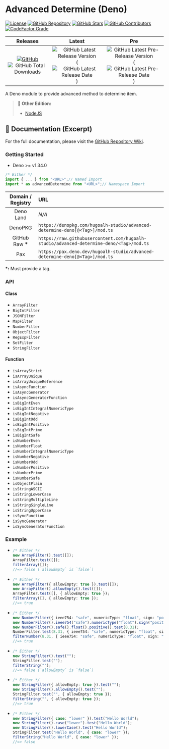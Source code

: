 # Advanced Determine (Deno)

[![License](https://img.shields.io/badge/License-MIT-808080?style=flat-square "License")](./LICENSE.md)
[![GitHub Repository](https://img.shields.io/badge/Repository-181717?logo=github&logoColor=ffffff&style=flat-square "GitHub Repository")](https://github.com/hugoalh-studio/advanced-determine-deno)
[![GitHub Stars](https://img.shields.io/github/stars/hugoalh-studio/advanced-determine-deno?label=Stars&logo=github&logoColor=ffffff&style=flat-square "GitHub Stars")](https://github.com/hugoalh-studio/advanced-determine-deno/stargazers)
[![GitHub Contributors](https://img.shields.io/github/contributors/hugoalh-studio/advanced-determine-deno?label=Contributors&logo=github&logoColor=ffffff&style=flat-square "GitHub Contributors")](https://github.com/hugoalh-studio/advanced-determine-deno/graphs/contributors)
[![CodeFactor Grade](https://img.shields.io/codefactor/grade/github/hugoalh-studio/advanced-determine-deno?label=Grade&logo=codefactor&logoColor=ffffff&style=flat-square "CodeFactor Grade")](https://www.codefactor.io/repository/github/hugoalh-studio/advanced-determine-deno)

| **Releases** | **Latest** | **Pre** |
|:-:|:-:|:-:|
| [![GitHub](https://img.shields.io/badge/GitHub-181717?logo=github&logoColor=ffffff&style=flat-square "GitHub")](https://github.com/hugoalh-studio/advanced-determine-deno/releases) ![GitHub Total Downloads](https://img.shields.io/github/downloads/hugoalh-studio/advanced-determine-deno/total?label=&style=flat-square "GitHub Total Downloads") | ![GitHub Latest Release Version](https://img.shields.io/github/release/hugoalh-studio/advanced-determine-deno?sort=semver&label=&style=flat-square "GitHub Latest Release Version") (![GitHub Latest Release Date](https://img.shields.io/github/release-date/hugoalh-studio/advanced-determine-deno?label=&style=flat-square "GitHub Latest Release Date")) | ![GitHub Latest Pre-Release Version](https://img.shields.io/github/release/hugoalh-studio/advanced-determine-deno?include_prereleases&sort=semver&label=&style=flat-square "GitHub Latest Pre-Release Version") (![GitHub Latest Pre-Release Date](https://img.shields.io/github/release-date-pre/hugoalh-studio/advanced-determine-deno?label=&style=flat-square "GitHub Latest Pre-Release Date")) |

A Deno module to provide advanced method to determine item.

> **🔗 Other Edition:**
>
> - [NodeJS](https://github.com/hugoalh-studio/advanced-determine-nodejs)

## 📓 Documentation (Excerpt)

For the full documentation, please visit the [GitHub Repository Wiki](https://github.com/hugoalh-studio/advanced-determine-deno/wiki).

### Getting Started

- Deno >= v1.34.0

```ts
/* Either */
import { ... } from "<URL>";// Named Import
import * as advancedDetermine from "<URL>";// Namespace Import
```

| **Domain / Registry** | **URL** |
|:-:|:--|
| Deno Land | *N/A* |
| DenoPKG | `https://denopkg.com/hugoalh-studio/advanced-determine-deno[@<Tag>]/mod.ts` |
| GitHub Raw **\*** | `https://raw.githubusercontent.com/hugoalh-studio/advanced-determine-deno/<Tag>/mod.ts` |
| Pax | `https://pax.deno.dev/hugoalh-studio/advanced-determine-deno[@<Tag>]/mod.ts` |

**\*:** Must provide a tag.

### API

#### Class

- `ArrayFilter`
- `BigIntFilter`
- `JSONFilter`
- `MapFilter`
- `NumberFilter`
- `ObjectFilter`
- `RegExpFilter`
- `SetFilter`
- `StringFilter`

#### Function

- `isArrayStrict`
- `isArrayUnique`
- `isArrayUniqueReference`
- `isAsyncFunction`
- `isAsyncGenerator`
- `isAsyncGeneratorFunction`
- `isBigIntEven`
- `isBigIntIntegralNumericType`
- `isBigIntNegative`
- `isBigIntOdd`
- `isBigIntPositive`
- `isBigIntPrime`
- `isBigIntSafe`
- `isNumberEven`
- `isNumberFloat`
- `isNumberIntegralNumericType`
- `isNumberNegative`
- `isNumberOdd`
- `isNumberPositive`
- `isNumberPrime`
- `isNumberSafe`
- `isObjectPlain`
- `isStringASCII`
- `isStringLowerCase`
- `isStringMultipleLine`
- `isStringSingleLine`
- `isStringUpperCase`
- `isSyncFunction`
- `isSyncGenerator`
- `isSyncGeneratorFunction`

### Example

- ```ts
  /* Either */
  new ArrayFilter().test([]);
  ArrayFilter.test([]);
  filterArray([]);
  //=> false (`allowEmpty` is `false`)
  ```
- ```ts
  /* Either */
  new ArrayFilter({ allowEmpty: true }).test([]);
  new ArrayFilter().allowEmpty().test([]);
  ArrayFilter.test([], { allowEmpty: true });
  filterArray([], { allowEmpty: true });
  //=> true
  ```
- ```ts
  /* Either */
  new NumberFilter({ ieee754: "safe", numericType: "float", sign: "positive" }).test(8.31);
  new NumberFilter().ieee754("safe").numericType("float").sign("positive").test(8.31);
  new NumberFilter().safe().float().positive().test(8.31);
  NumberFilter.test(8.31, { ieee754: "safe", numericType: "float", sign: "positive" });
  filterNumber(8.31, { ieee754: "safe", numericType: "float", sign: "positive" });
  //=> true
  ```
- ```ts
  /* Either */
  new StringFilter().test("");
  StringFilter.test("");
  filterString("");
  //=> false (`allowEmpty` is `false`)
  ```
- ```ts
  /* Either */
  new StringFilter({ allowEmpty: true }).test("");
  new StringFilter().allowEmpty().test("");
  StringFilter.test("", { allowEmpty: true });
  filterString("", { allowEmpty: true });
  //=> true
  ```
- ```ts
  /* Either */
  new StringFilter({ case: "lower" }).test("Hello World");
  new StringFilter().case("lower").test("Hello World");
  new StringFilter().lowerCase().test("Hello World");
  StringFilter.test("Hello World", { case: "lower" });
  filterString("Hello World", { case: "lower" });
  //=> false
  ```
